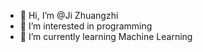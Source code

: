 - 👋 Hi, I’m @Ji Zhuangzhi
- 👀 I’m interested in programming
- 🌱 I’m currently learning Machine Learning

<!---
AndrewHawking/AndrewHawking is a ✨ special ✨ repository because its `README.md` (this file) appears on your GitHub profile.
You can click the Preview link to take a look at your changes.
--->
